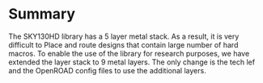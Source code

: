 # Summary
The SKY130HD library has a 5 layer metal stack. As a result, it is very difficult to Place and route designs that contain large number of hard macros. To enable the use of the library for research purposes, we have extended the layer stack to 9 metal layers. The only change is the tech lef and the OpenROAD config files to use the additional layers.
